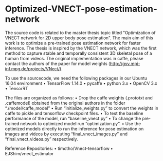 # Optimized-VNECT-pose-estimation-network
The source code is related to the master thesis topic titled "Optimization of VNECT network for 2D upper body pose estimation". The main aim of this work is to optimize a pre-trained pose estimation network for faster inference. The thesis is inspired by the VNECT network, which was the first method to capture stable and temporally consistent 3D skeletal pose of a human from videos. The original implementation was in caffe, please contact the authors of the paper for model weights (http://gvv.mpi-inf.mpg.de/projects/VNect/).

To use the sourcecode, we need the following packages in our Ubuntu 16.04 environment
•	TensorFlow 1.14.0
•	pycaffe
•	python 3.x
•	OpenCV 3.x
•	TensorRT

The files are organized as follows:
•	Drop the caffe weights (.prototxt and .caffemodel) obtained from the original authors in the folder “./model/caffe_model”
•	Run “initialize_weights.py” to convert the weights in caffe to pickle and tensorflow checkpoint files.
•	To test the baseline performance of the model, run “baseline_vnect.py”
•	To change the pre-trained network to optimized model run “optimization.py”.
•	Use the optimized models directly to run the inference for pose estimation on images and videos by executing “final_vnect_images.py” and “final_vnect_videos.py” respectively.

Reference Repositories:
•	timctho/Vnect-tensorflow
•	EJShim/vnect_estimator


